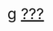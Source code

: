 <html>
	<style>
		.b1{
		font-size:30px;
		text-align:center;
		}
	</style>
	<body>
	<div class="b">
		<p class="b1"> g <a href="https://www.youtube.com/watch?v=dQw4w9WgXcQ"target="_blank">???</a></p>
	</div>
        </body>
</html>

